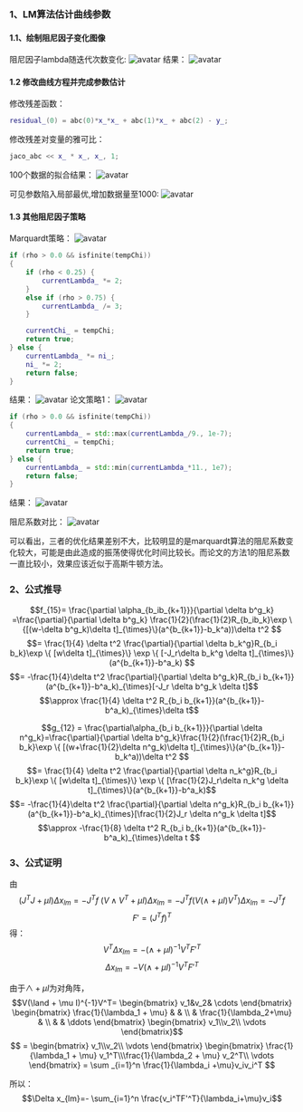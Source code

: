 ### 1、LM算法估计曲线参数

#### 1.1、绘制阻尼因子变化图像
阻尼因子lambda随迭代次数变化:
![avatar](./lambda.png)
结果：
![avatar](./res.png)

#### 1.2 修改曲线方程并完成参数估计
修改残差函数：
```cpp
residual_(0) = abc(0)*x_*x_ + abc(1)*x_ + abc(2) - y_;
```
修改残差对变量的雅可比：
```cpp
jaco_abc << x_ * x_, x_, 1;
```
100个数据的拟合结果：
![avatar](./nums100.png)

可见参数陷入局部最优,增加数据量至1000:
![avatar](./nums1000.png)

#### 1.3 其他阻尼因子策略
Marquardt策略：
![avatar](./marquardt.png)
```cpp
if (rho > 0.0 && isfinite(tempChi))  
{
    if (rho < 0.25) {
        currentLambda_ *= 2;
    }
    else if (rho > 0.75) {
        currentLambda_ /= 3;
    }

    currentChi_ = tempChi;
    return true;
} else {
    currentLambda_ *= ni_;
    ni_ *= 2;
    return false;
}
```
结果：
![avatar](./res0.png)
论文策略1：
![avatar](./lm1.png)

```cpp
if (rho > 0.0 && isfinite(tempChi))
{
    currentLambda_ = std::max(currentLambda_/9., 1e-7);
    currentChi_ = tempChi;
    return true;
} else {
    currentLambda_ = std::min(currentLambda_*11., 1e7);
    return false;
}
```
结果：
![avatar](./res1.png)

阻尼系数对比：
![avatar](./compare.png)

可以看出，三者的优化结果差别不大，比较明显的是marquardt算法的阻尼系数变化较大，可能是由此造成的振荡使得优化时间比较长。而论文的方法1的阻尼系数一直比较小，效果应该近似于高斯牛顿方法。

### 2、公式推导
$$f_{15}= \frac{\partial \alpha_{b_ib_{k+1}}}{\partial \delta b^g_k} =\frac{\partial}{\partial \delta b^g_k} \frac{1}{2}(\frac{1}{2}R_{b_ib_k}\exp \{[(w-\delta b^g_k)\delta t]_{\times}\}(a^{b_{k+1}}-b_k^a))\delta t^2 $$
$$= \frac{1}{4} \delta t^2 \frac{\partial}{\partial \delta b_k^g}R_{b_i b_k}\exp \{ [w\delta t]_{\times}\} \exp \{ [-J_r\delta b_k^g \delta t]_{\times}\}(a^{b_{k+1}}-b^a_k) $$
$$= -\frac{1}{4}\delta t^2 \frac{\partial}{\partial \delta b^g_k}R_{b_i b_{k+1}}(a^{b_{k+1}}-b^a_k)_{\times}[-J_r \delta b^g_k \delta t]$$
$$\approx \frac{1}{4} \delta t^2 R_{b_i b_{k+1}}(a^{b_{k+1}}-b^a_k)_{\times}\delta t$$

$$g_{12} = \frac{\partial\alpha_{b_i b_{k+1}}}{\partial \delta n^g_k}=\frac{\partial}{\partial \delta b^g_k}\frac{1}{2}(\frac{1}{2}R_{b_i b_k}\exp \{ [(w+\frac{1}{2}\delta n^g_k)\delta t]_{\times}\}(a^{b_{k+1}}-b_k^a))\delta t^2 $$
$$= \frac{1}{4} \delta t^2 \frac{\partial}{\partial \delta n_k^g}R_{b_i b_k}\exp \{ [w\delta t]_{\times}\} \exp \{ [\frac{1}{2}J_r\delta n_k^g \delta t]_{\times}\}(a^{b_{k+1}}-b^a_k)$$
$$= -\frac{1}{4}\delta t^2 \frac{\partial}{\partial \delta n^g_k}R_{b_i b_{k+1}}(a^{b_{k+1}}-b^a_k)_{\times}[\frac{1}{2}J_r \delta n^g_k \delta t]$$
$$\approx -\frac{1}{8} \delta t^2 R_{b_i b_{k+1}}(a^{b_{k+1}}-b^a_k)_{\times}\delta t $$

### 3、公式证明
由
$$(J^TJ+\mu I)\Delta x_{lm}=-J^Tf \ (V\land V^T+\mu I)\Delta x_{lm}=-J^Tf
(V(\land +\mu I)V^T)\Delta x_{lm} =-J^T f $$
$$ F'=(J^Tf)^T$$
得：$$V^T\Delta x_{lm}=-(\land +\mu I)^{-1}V^TF'^T $$
$$\Delta x_{lm}=- V(\land +\mu I)^{-1}V^TF'^T $$

由于$\land +\mu I$为对角阵，
$$V(\land + \mu I)^{-1}V^T= \begin{bmatrix}
    v_1&v_2& \cdots
\end{bmatrix} \begin{bmatrix}
    \frac{1}{\lambda_1 + \mu} & & \\
     & \frac{1}{\lambda_2+\mu} & \\
     & & \ddots
\end{bmatrix} \begin{bmatrix}
    v_1\\v_2\\ \vdots
\end{bmatrix}$$
$$ = \begin{bmatrix}
    v_1\\v_2\\ \vdots
\end{bmatrix} \begin{bmatrix}
    \frac{1}{\lambda_1 + \mu} v_1^T\\\frac{1}{\lambda_2 + \mu} v_2^T\\ \vdots
\end{bmatrix} 
= \sum _{i=1}^n \frac{1}{\lambda_i +\mu}v_iv_i^T $$

所以：
$$\Delta x_{lm}=- \sum_{i=1}^n \frac{v_i^TF'^T}{\lambda_i+\mu}v_i$$